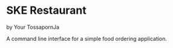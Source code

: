  # SKE Restaurant
 by Your TossapornJa

 A command line interface for a simple food ordering application.
